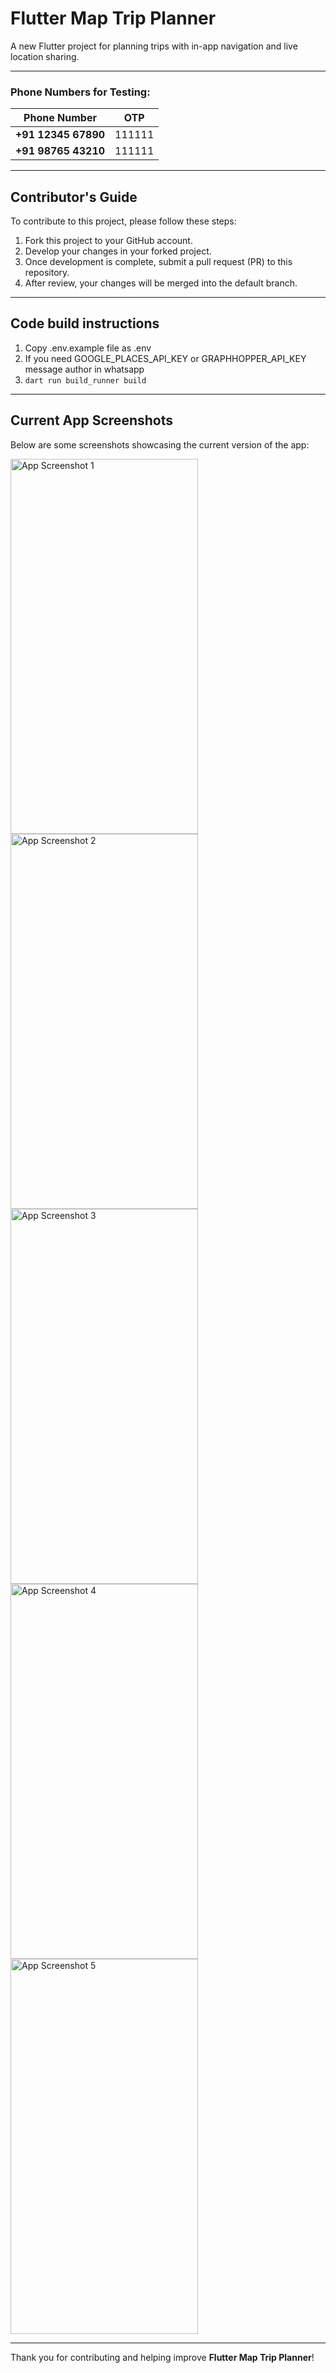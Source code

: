 <!-- # flutter_map_trip_planner

A new Flutter project. -->

# Flutter Map Trip Planner

A new Flutter project for planning trips with in-app navigation and live location sharing.

---

### Phone Numbers for Testing:

| Phone Number       | OTP    |
|--------------------|--------|
| <b>+91 12345 67890    | 111111 |
| <b>+91 98765 43210    | 111111 |

---

## Contributor's Guide

To contribute to this project, please follow these steps:

1. Fork this project to your GitHub account.
2. Develop your changes in your forked project.
3. Once development is complete, submit a pull request (PR) to this repository.
4. After review, your changes will be merged into the default branch.
---

## Code build instructions
1. Copy .env.example file as .env
2. If you need GOOGLE_PLACES_API_KEY or GRAPHHOPPER_API_KEY message author in whatsapp
3. ```dart run build_runner build```

---

## Current App Screenshots

Below are some screenshots showcasing the current version of the app:

<img src="https://github.com/user-attachments/assets/12aef0c1-21d5-4570-a087-a80ce5d092f5" width="300" height="600" alt="App Screenshot 1" />
<img src="https://github.com/user-attachments/assets/11b069d0-fd48-4fd1-a150-7b8f39188992" width="300" height="600" alt="App Screenshot 2" />
<img src="https://github.com/user-attachments/assets/d522301e-e646-41e2-a7d5-313fe9339cb6" width="300" height="600" alt="App Screenshot 3" />
<img src="https://github.com/user-attachments/assets/e2159cbb-2ead-42fa-bc48-e9ae870852fc" width="300" height="600" alt="App Screenshot 4" />
<img src="https://github.com/user-attachments/assets/84b1dfbe-ba0b-4e38-9c87-7426a8c5a0db" width="300" height="600" alt="App Screenshot 5" />

---

Thank you for contributing and helping improve **Flutter Map Trip Planner**!
